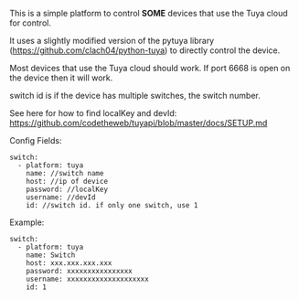 This is a simple platform to control **SOME** devices that use the Tuya cloud for control.

It uses a slightly modified version of the pytuya library (https://github.com/clach04/python-tuya) to directly control the device.

Most devices that use the Tuya cloud should work. If port 6668 is open on the device then it will work.

switch id is if the device has multiple switches, the switch number.

See here for how to find localKey and devId: https://github.com/codetheweb/tuyapi/blob/master/docs/SETUP.md

Config Fields:
```
switch:
  - platform: tuya
    name: //switch name
    host: //ip of device
    password: //localKey
    username: //devId
    id: //switch id. if only one switch, use 1
```

Example:
```
switch:
  - platform: tuya
    name: Switch
    host: xxx.xxx.xxx.xxx
    password: xxxxxxxxxxxxxxxx
    username: xxxxxxxxxxxxxxxxxxxx
    id: 1
```